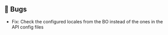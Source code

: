 ## 🐛 Bugs

- Fix: Check the configured locales from the BO instead of the ones in the API config files